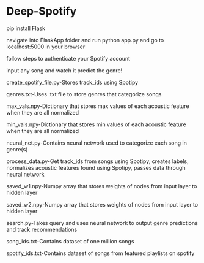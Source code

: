 # Deep-Spotify

pip install Flask

navigate into FlaskApp folder and run python app.py and go to localhost:5000 in your browser

follow steps to authenticate your Spotify account

input any song and watch it predict the genre!

create_spotify_file.py-Stores track_ids using Spotipy

genres.txt-Uses .txt file to store genres that categorize songs

max_vals.npy-Dictionary that stores max values of each acoustic feature when they are all normalized

min_vals.npy-Dictionary that stores min values of each acoustic feature when they are all normalized

neural_net.py-Contains neural network used to categorize each song in genre(s)

process_data.py-Get track_ids from songs using Spotipy, creates labels, normalizes acoustic features found using Spotipy, passes data through neural network

saved_w1.npy-Numpy array that stores weights of nodes from input layer to hidden layer

saved_w2.npy-Numpy array that stores weights of nodes from input layer to hidden layer

search.py-Takes query and uses neural network to output genre predictions and track recommendations

song_ids.txt-Contains dataset of one million songs

spotify_ids.txt-Contains dataset of songs from featured playlists on spotify

